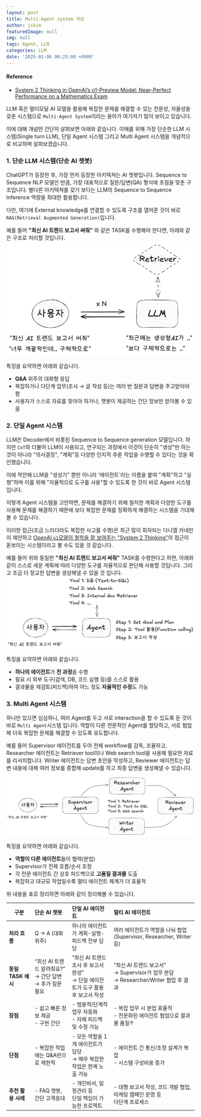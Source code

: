 ```yaml
---
layout: post
title: Multi-Agent system 개념
author: jskim
featuredImage: null
img: null
tags: Agent, LLM
categories: LLM
date: '2025-01-06 00:25:00 +0900'
---
```


#### Reference
- [System 2 Thinking in OpenAI’s o1-Preview Model: Near-Perfect Performance on a Mathematics Exam](https://arxiv.org/pdf/2410.07114)

LLM 혹은 멀티모달 AI 모델을 활용해 복잡한 문제를 해결할 수 있는 전문성, 자율성을 갖춘 시스템으로 `Multi-Agent System`이라는 용어가 여기저기 많이 보이고 있습니다.

이에 대해 개념만 간단히 살펴보면 아래와 같습니다.
이해를 위해 가장 단순한 LLM 시스템(Single turn LLM), 단일 Agent 시스템 그리고 Multi Agent 시스템을 개념적으로 비교하며 살펴보겠습니다.

### 1. 단순 LLM 시스템(단순 AI 챗봇)
ChatGPT가 등장한 후, 가장 먼저 등장한 아키텍쳐는 AI 챗봇입니다.
Sequence to Sequence NLP 모델인 만큼, 가장 대표적으로 질문/답변(QA) 형식에 초점을 맞춘 구조입니다.
별다른 아키텍쳐를 갖기 보다는 LLM의 Sequence to Sequence Inference 역량을 최대한 활용합니다.

다만, 여기에 External knowledge를 연결할 수 있도록 구조를 열어준 것이 바로 `RAG(Retrieval Augmented Generation)`입니다.

예를 들어 **"최신 AI 트렌드 보고서 써줘"** 와 같은 TASK를 수행해야 한다면, 아래와 같은 구조로 처리할 것입니다.
<img src="../assets/img/llm/simple_llm.png" alt="Wrong Path">

특징을 요약하면 아래와 같습니다.
- **Q&A** 위주의 대화형 응답
- 복잡하거나 다단계 업무(조사 → 글 작성 등)는 여러 번 질문과 답변을 주고받아야 함
- 사용자가 스스로 자료를 찾아야 하거나, 챗봇이 제공하는 간단 정보만 받아볼 수 있음

### 2. 단일 Agent 시스템
LLM은 Decoder에서 비롯된 Sequence to Sequence generation 모델입니다. 하지만 `CoT`와 더불어 LLM이 사용되고, 연구되는 과정에서 이것이 단순히 "생성"만 하는 것이 아니라 "의사결정", "계획"등 다양한 인지적 추론 작업을 수행할 수 있다는 것을 확인했습니다.

이에 착안해 LLM을 "생성기" 뿐만 아니라 '에이전트'라는 이름을 붙여 "계획"하고 "실행"하며 이를 위해 "자율적으로 도구를 사용"할 수 있도록 한 것이 바로 Agent 시스템입니다.

이렇게 Agent 시스템을 고안하면, 문제를 해결하기 위해 철저한 계획과 다양한 도구를 사용해 문제를 해결하기 때문에 보다 복잡한 문제를 정확하게 해결하는 시스템을 기대해볼 수 있습니다.

이러한 접근(조금 느리더라도 복잡한 사고를 수행)은 최근 많이 회자되는 다니엘 카네만이 제안하고 [OpenAI `o1`모델의 철학을 잘 보여주는 "System 2 Thinking"](https://arxiv.org/pdf/2410.07114)의 접근이 돋보이는 시스템이라고 볼 수도 있을 것 같습니다.

예를 들어 위와 동일한 **"최신 AI 트렌드 보고서 써줘"** TASK를 수행한다고 하면, 아래와 같이 스스로 세운 계획에 따라 다양한 도구를 자율적으로 판단해 사용할 것입니다. 그리고 조금 더 정교한 답변을 생성해낼 수 있을 것 입니다.
<img src="../assets/img/llm/single_agent.png" alt="Wrong Path">

특징을 요약하면 아래와 같습니다.
- **하나의 에이전트**가 **전 과정**을 수행
- 필요 시 외부 도구(검색, DB, 코드 실행 등)를 스스로 활용
- 결과물을 재검토(피드백)하여 어느 정도 **자율적인 수정**도 가능

### 3. Multi Agent 시스템
하나만 있으면 심심하니, 여러 Agent를 두고 서로 interaction을 할 수 있도록 둔 것이 바로 `Multi Agent`시스템 입니다.
역할이 다른 전문적인 Agent를 할당하고, 서로 협업해 더욱 복잡한 문제를 해결할 수 있도록 유도합니다.

예를 들어 Supervisor 에이전트를 두어 전체 workflow를 감독, 조율하고, Researcher 에이전트는 Retriever tool이나 Web search tool을 사용해 필요한 자료를 리서치합니다. Writer 에이전트는 답변 초안을 작성하고, Reviewer 에이전트는 답변 내용에 대해 여러 정보를 종합해 update를 하고 최종 답변을 생성해낼 수 있습니다.

<img src="../assets/img/llm/multi_agent.png" alt="Wrong Path">

특징을 요약하면 아래와 같습니다.
- **역할이 다른 에이전트**들이 협력(분업)
- Supervisor가 전체 흐름/순서 조정
- 각 전문 에이전트 간 상호 피드백으로 **고품질 결과물** 도출
- 복잡하고 대규모 작업일수록 멀티 에이전트 체계가 더 효율적

위 내용을 표로 정리하면 아래와 같이 정리해볼 수 있습니다.

| 구분               | **단순 AI 챗봇**                                                | **단일 AI 에이전트**                                                                | **멀티 AI 에이전트**                                                                      |
| ------------------ |:--------------------------------------------------------------- |:----------------------------------------------------------------------------------- |:----------------------------------------------------------------------------------------- |
| **처리 흐름**      | Q → A (대화 위주)                                               | 하나의 에이전트가 계획-실행-피드백 전부 담당                                        | 여러 에이전트가 역할을 나눠 협업(Supervisor, Researcher, Writer 등)                       |
| **동일 TASK 예시** | “최신 AI 트렌드 알려줘요?”<br> → 간단 답변<br> → 추가 질문 필요 | “최신 AI 트렌드 조사 후 보고서 완성”<br> → 단일 에이전트가 도구 활용 후 보고서 작성 | “최신 AI 트렌드 보고서”<br> → Supervisor가 업무 분담<br> → Researcher/Writer 협업 후 결과 |
| **장점**           | - 쉽고 빠른 정보 제공<br>- 구현 간단                            | - 범용적/단계적 업무 자동화<br>- 자체 피드백 및 수정 가능                           | - 복잡 업무 시 분업 효율적<br>- 전문화된 에이전트 협업으로 결과물 품질↑                   |
| **단점**           | - 복잡한 작업에는 Q&A만으로 제한적                              | - 모든 역할을 1개 에이전트가 담당<br> → 매우 복잡한 작업은 한계 노출 가능           | - 에이전트 간 통신/조정 설계가 복잡<br>- 시스템 구성비용 증가                             |
| **추천 활용 사례** | - FAQ 챗봇, 간단 고객응대                                       | - 개인비서, 일정관리 등 <br>단일 책임이 가능한 프로젝트                             | - 대형 보고서 작성, 코드 개발 협업, 마케팅 캠페인 운영 등 <br>다단계 프로세스             |
